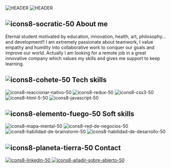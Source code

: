 

![HEADER](https://gifer.com/embed/MQXv)
![HEADER](https://i.gifer.com/LSsT.gif)


## ![icons8-socratic-50](https://user-images.githubusercontent.com/95602965/179907805-d27d51e8-4033-4058-acc5-4e2d67feb093.png) About me

Eternal student motivated by education, innovation, health, art, philosophy... and development!! I am extremely passionate about teamwork, I value empathy and humility into collaborative work to conquer our goals and improve our world. Actually I am looking for a remote job in a great innovative company which values my skills and gives me support to keep learning. 

## ![icons8-cohete-50](https://user-images.githubusercontent.com/95602965/179907813-69915eae-794d-40ba-93c6-70e8030cf229.png) Tech skills
![icons8-reaccionar-nativo-50](https://user-images.githubusercontent.com/95602965/179907798-524e4fa2-9565-4085-84fd-a469f4b083f9.png)
![icons8-redux-50](https://user-images.githubusercontent.com/95602965/179907804-6d7d6589-44a5-43a5-83a4-176bae8a3f91.png)
![icons8-css3-50](https://user-images.githubusercontent.com/95602965/179907816-7f6097fd-12b7-47fe-87d6-711dbfe37962.png)
![icons8-html-5-50](https://user-images.githubusercontent.com/95602965/179907827-31b01873-d7cf-49f6-81e3-fc8f58b97d1e.png)
![icons8-javascript-50](https://user-images.githubusercontent.com/95602965/179907830-72666799-bab3-4a29-9f80-f8b7723b33b1.png)

## ![icons8-elemento-fuego-50](https://user-images.githubusercontent.com/95602965/179907808-788cea29-2b56-4747-ab72-2289a9cd07f7.png) Soft skills
  ![icons8-mapa-mental-50](https://user-images.githubusercontent.com/95602965/179907795-9a463a51-7ddd-4766-922d-4cb29070114c.png)
![icons8-red-de-negocios-50](https://user-images.githubusercontent.com/95602965/179907801-0e17cf20-587a-418d-858e-09bba18798fa.png)
![icons8-habilidad-de-brainstorm-50](https://user-images.githubusercontent.com/95602965/179907821-9b883123-7623-4d0b-aa74-25d04f1eb7c9.png)
![icons8-habilidad-de-desarrollo-50](https://user-images.githubusercontent.com/95602965/179907823-5f6d9665-ec9f-40e2-9202-464637fc3f33.png)
  
## ![icons8-planeta-tierra-50](https://user-images.githubusercontent.com/95602965/179907814-82db9782-1a09-4077-9a94-2761610016f0.png) Contact
<a
                href="https://www.linkedin.com/in/zayra-velasco"
                target="_blank"
                rel="noopener noreferrer">
               ![icons8-linkedin-50](https://user-images.githubusercontent.com/95602965/179907790-2f31401f-535c-48b1-91e8-e7a097d94b56.png) </a>
               <a
                href="mailto:zayra.contacto@gmail.com"
                target="_blank"
                rel="noopener noreferrer">![icons8-añadir-sobre-abierto-50](https://user-images.githubusercontent.com/95602965/179907815-7efc05c4-51b3-485d-8cfe-4dc5f5e33ed3.png)</a>
  
